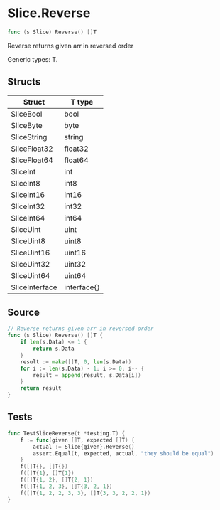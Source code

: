 # Slice.Reverse

```go
func (s Slice) Reverse() []T
```

Reverse returns given arr in reversed order

Generic types: T.

## Structs

| Struct | T type |
| ------ | ------ |
| SliceBool | bool |
| SliceByte | byte |
| SliceString | string |
| SliceFloat32 | float32 |
| SliceFloat64 | float64 |
| SliceInt | int |
| SliceInt8 | int8 |
| SliceInt16 | int16 |
| SliceInt32 | int32 |
| SliceInt64 | int64 |
| SliceUint | uint |
| SliceUint8 | uint8 |
| SliceUint16 | uint16 |
| SliceUint32 | uint32 |
| SliceUint64 | uint64 |
| SliceInterface | interface{} |

## Source

```go
// Reverse returns given arr in reversed order
func (s Slice) Reverse() []T {
	if len(s.Data) <= 1 {
		return s.Data
	}
	result := make([]T, 0, len(s.Data))
	for i := len(s.Data) - 1; i >= 0; i-- {
		result = append(result, s.Data[i])
	}
	return result
}
```

## Tests

```go
func TestSliceReverse(t *testing.T) {
	f := func(given []T, expected []T) {
		actual := Slice{given}.Reverse()
		assert.Equal(t, expected, actual, "they should be equal")
	}
	f([]T{}, []T{})
	f([]T{1}, []T{1})
	f([]T{1, 2}, []T{2, 1})
	f([]T{1, 2, 3}, []T{3, 2, 1})
	f([]T{1, 2, 2, 3, 3}, []T{3, 3, 2, 2, 1})
}
```